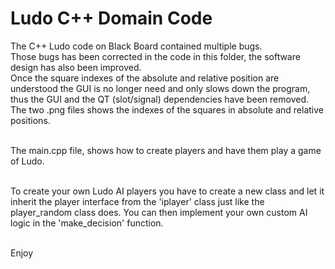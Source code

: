 # Ludo C++ Domain Code

The C++ Ludo code on Black Board contained multiple bugs.<br/>
Those bugs has been corrected in the code in this folder, the software design has also been improved.<br/>
Once the square indexes of the absolute and relative position are understood the GUI is no longer need and only slows down the program, thus the GUI and the QT (slot/signal) dependencies have been removed. The two .png files shows the indexes of the squares in absolute and relative positions.<br/><br/>

The main.cpp file, shows how to create players and have them play a game of Ludo.<br/><br/>

To create your own Ludo AI players you have to create a new class and let it inherit the player interface from the 'iplayer' class just like the player_random class does. You can then implement your own custom AI logic in the 'make_decision' function.<br/><br/>

Enjoy
